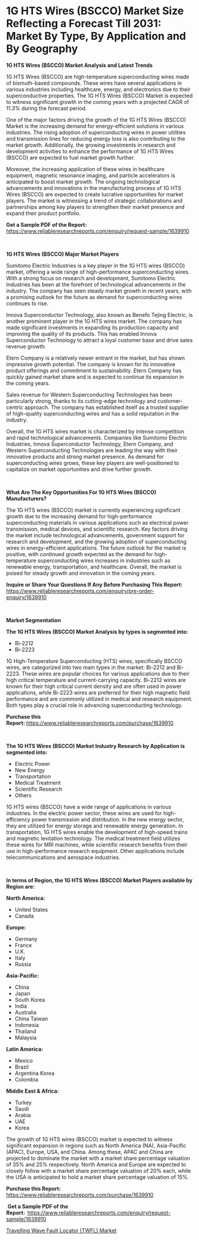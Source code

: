 <p><h1>1G HTS Wires (BSCCO) Market Size Reflecting a Forecast Till 2031: Market By Type, By Application and By Geography</h1></p><p><strong>1G HTS Wires (BSCCO) Market Analysis and Latest Trends</strong></p>
<p><p>1G HTS Wires (BSCCO) are high-temperature superconducting wires made of bismuth-based compounds. These wires have several applications in various industries including healthcare, energy, and electronics due to their superconductive properties. The 1G HTS Wires (BSCCO) Market is expected to witness significant growth in the coming years with a projected CAGR of 11.3% during the forecast period.</p><p>One of the major factors driving the growth of the 1G HTS Wires (BSCCO) Market is the increasing demand for energy-efficient solutions in various industries. The rising adoption of superconducting wires in power utilities and transmission lines for reducing energy loss is also contributing to the market growth. Additionally, the growing investments in research and development activities to enhance the performance of 1G HTS Wires (BSCCO) are expected to fuel market growth further.</p><p>Moreover, the increasing application of these wires in healthcare equipment, magnetic resonance imaging, and particle accelerators is anticipated to boost market growth. The ongoing technological advancements and innovations in the manufacturing process of 1G HTS Wires (BSCCO) are expected to create lucrative opportunities for market players. The market is witnessing a trend of strategic collaborations and partnerships among key players to strengthen their market presence and expand their product portfolio.</p></p>
<p><strong>Get a Sample PDF of the Report:&nbsp;</strong> <a href="https://www.reliableresearchreports.com/enquiry/request-sample/1639910">https://www.reliableresearchreports.com/enquiry/request-sample/1639910</a></p>
<p>&nbsp;</p>
<p><strong>1G HTS Wires (BSCCO) Major Market Players</strong></p>
<p><p>Sumitomo Electric Industries is a key player in the 1G HTS wires (BSCCO) market, offering a wide range of high-performance superconducting wires. With a strong focus on research and development, Sumitomo Electric Industries has been at the forefront of technological advancements in the industry. The company has seen steady market growth in recent years, with a promising outlook for the future as demand for superconducting wires continues to rise.</p><p>Innova Superconductor Technology, also known as Benefo Tejing Electric, is another prominent player in the 1G HTS wires market. The company has made significant investments in expanding its production capacity and improving the quality of its products. This has enabled Innova Superconductor Technology to attract a loyal customer base and drive sales revenue growth.</p><p>Etern Company is a relatively newer entrant in the market, but has shown impressive growth potential. The company is known for its innovative product offerings and commitment to sustainability. Etern Company has quickly gained market share and is expected to continue its expansion in the coming years.</p><p>Sales revenue for Western Superconducting Technologies has been particularly strong, thanks to its cutting-edge technology and customer-centric approach. The company has established itself as a trusted supplier of high-quality superconducting wires and has a solid reputation in the industry.</p><p>Overall, the 1G HTS wires market is characterized by intense competition and rapid technological advancements. Companies like Sumitomo Electric Industries, Innova Superconductor Technology, Etern Company, and Western Superconducting Technologies are leading the way with their innovative products and strong market presence. As demand for superconducting wires grows, these key players are well-positioned to capitalize on market opportunities and drive further growth.</p></p>
<p>&nbsp;</p>
<p><strong>What Are The Key Opportunities For 1G HTS Wires (BSCCO) Manufacturers?</strong></p>
<p><p>The 1G HTS wires (BSCCO) market is currently experiencing significant growth due to the increasing demand for high-performance superconducting materials in various applications such as electrical power transmission, medical devices, and scientific research. Key factors driving the market include technological advancements, government support for research and development, and the growing adoption of superconducting wires in energy-efficient applications. The future outlook for the market is positive, with continued growth expected as the demand for high-temperature superconducting wires increases in industries such as renewable energy, transportation, and healthcare. Overall, the market is poised for steady growth and innovation in the coming years.</p></p>
<p><strong>Inquire or Share Your Questions If Any Before Purchasing This Report:</strong> <a href="https://www.reliableresearchreports.com/enquiry/pre-order-enquiry/1639910">https://www.reliableresearchreports.com/enquiry/pre-order-enquiry/1639910</a></p>
<p>&nbsp;</p>
<p><strong>Market Segmentation</strong></p>
<p><strong>The 1G HTS Wires (BSCCO) Market Analysis by types is segmented into:</strong></p>
<p><ul><li>Bi-2212</li><li>Bi-2223</li></ul></p>
<p><p>1G High-Temperature Superconducting (HTS) wires, specifically BSCCO wires, are categorized into two main types in the market: Bi-2212 and Bi-2223. These wires are popular choices for various applications due to their high critical temperature and current-carrying capacity. Bi-2212 wires are known for their high critical current density and are often used in power applications, while Bi-2223 wires are preferred for their high magnetic field performance and are commonly utilized in medical and research equipment. Both types play a crucial role in advancing superconducting technology.</p></p>
<p><strong>Purchase this Report:&nbsp;</strong><a href="https://www.reliableresearchreports.com/purchase/1639910">https://www.reliableresearchreports.com/purchase/1639910</a></p>
<p>&nbsp;</p>
<p><strong>The 1G HTS Wires (BSCCO) Market Industry Research by Application is segmented into:</strong></p>
<p><ul><li>Electric Power</li><li>New Energy</li><li>Transportation</li><li>Medical Treatment</li><li>Scientific Research</li><li>Others</li></ul></p>
<p><p>1G HTS wires (BSCCO) have a wide range of applications in various industries. In the electric power sector, these wires are used for high-efficiency power transmission and distribution. In the new energy sector, they are utilized for energy storage and renewable energy generation. In transportation, 1G HTS wires enable the development of high-speed trains and magnetic levitation technology. The medical treatment field utilizes these wires for MRI machines, while scientific research benefits from their use in high-performance research equipment. Other applications include telecommunications and aerospace industries.</p></p>
<p>&nbsp;</p>
<p><strong>In terms of Region, the 1G HTS Wires (BSCCO) Market Players available by Region are:</strong></p>
<p>
    <p> <strong> North America: </strong>
        <ul>
            <li>United States</li>
            <li>Canada</li>
        </ul>
        </p> 
    <p> <strong> Europe: </strong>
        <ul>
            <li>Germany</li>
            <li>France</li>
            <li>U.K.</li>
            <li>Italy</li>
            <li>Russia</li>
        </ul>
        </p> 
    <p> <strong> Asia-Pacific: </strong>
        <ul>
            <li>China</li>
            <li>Japan</li>
            <li>South Korea</li>
            <li>India</li>
            <li>Australia</li>
            <li>China Taiwan</li>
            <li>Indonesia</li>
            <li>Thailand</li>
            <li>Malaysia</li>
        </ul>
        </p> 
    <p> <strong> Latin America: </strong>
        <ul>
            <li>Mexico</li>
            <li>Brazil</li>
            <li>Argentina Korea</li>
            <li>Colombia</li>
        </ul>
        </p> 
    <p> <strong> Middle East & Africa: </strong>
        <ul>
            <li>Turkey</li>
            <li>Saudi</li>
            <li>Arabia</li>
            <li>UAE</li>
            <li>Korea</li>
        </ul>
    </p>
    </p>
<p><p>The growth of 1G HTS wires (BSCCO) market is expected to witness significant expansion in regions such as North America (NA), Asia-Pacific (APAC), Europe, USA, and China. Among these, APAC and China are projected to dominate the market with a market share percentage valuation of 35% and 25% respectively. North America and Europe are expected to closely follow with a market share percentage valuation of 20% each, while the USA is anticipated to hold a market share percentage valuation of 15%.</p></p>
<p><strong>Purchase this Report: </strong><a href="https://www.reliableresearchreports.com/purchase/1639910">https://www.reliableresearchreports.com/purchase/1639910</a></p>
<p>&nbsp;<strong>Get a Sample PDF of the Report:&nbsp;&nbsp;</strong><a href="https://www.reliableresearchreports.com/enquiry/request-sample/1639910">https://www.reliableresearchreports.com/enquiry/request-sample/1639910</a></p>
<p><strong></strong></p>
<p><p><a href="https://github.com/ChiragRP21/Market-Research-Report-List-4/blob/main/travelling-wave-fault-locator-twfl-market.md">Travelling Wave Fault Locator (TWFL) Market</a></p></p>